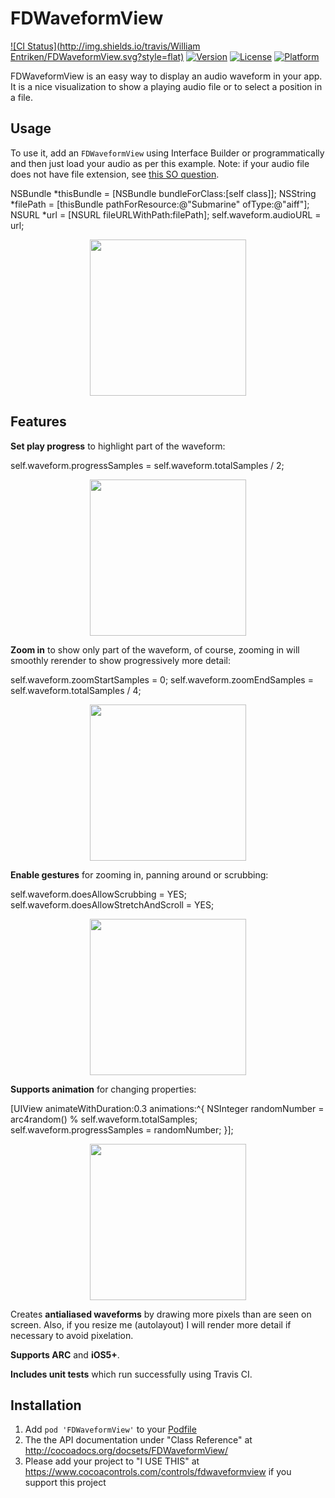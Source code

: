 # FDWaveformView

[![CI Status](http://img.shields.io/travis/William Entriken/FDWaveformView.svg?style=flat)](https://travis-ci.org/fulldecent/FDWaveformView)
[![Version](https://img.shields.io/cocoapods/v/FDWaveformView.svg?style=flat)](http://cocoadocs.org/docsets/FDWaveformView)
[![License](https://img.shields.io/cocoapods/l/FDWaveformView.svg?style=flat)](http://cocoadocs.org/docsets/FDWaveformView)
[![Platform](https://img.shields.io/cocoapods/p/FDWaveformView.svg?style=flat)](http://cocoadocs.org/docsets/FDWaveformView)


FDWaveformView is an easy way to display an audio waveform in your app. It is a nice visualization to show a playing audio file or to select a position in a file.

Usage
-----

To use it, add an `FDWaveformView` using Interface Builder or programmatically and then just load your audio as per this example. Note: if your audio file does not have file extension, see <a href="https://stackoverflow.com/questions/9290972/is-it-possible-to-make-avurlasset-work-without-a-file-extension">this SO question</a>.

NSBundle *thisBundle = [NSBundle bundleForClass:[self class]];
NSString *filePath = [thisBundle pathForResource:@"Submarine" ofType:@"aiff"];
NSURL *url = [NSURL fileURLWithPath:filePath];
self.waveform.audioURL = url;

<p align="center">
<img src="https://i.imgur.com/5N7ozog.png" width=250>
</p>

Features
--------

**Set play progress** to highlight part of the waveform:

self.waveform.progressSamples = self.waveform.totalSamples / 2;

<p align="center">
<img src="https://i.imgur.com/fRrHiRP.png" width=250>
</p>

**Zoom in** to show only part of the waveform, of course, zooming in will smoothly rerender to show progressively more detail:

self.waveform.zoomStartSamples = 0;
self.waveform.zoomEndSamples = self.waveform.totalSamples / 4;

<p align="center">
<img src="https://i.imgur.com/JQOKQ3o.png" width=250>
</p>

**Enable gestures** for zooming in, panning around or scrubbing:

self.waveform.doesAllowScrubbing = YES;
self.waveform.doesAllowStretchAndScroll = YES;

<p align="center">
<img src="https://i.imgur.com/8oR7cpq.gif" width=250 loop=infinite>
</p>

**Supports animation** for changing properties:

[UIView animateWithDuration:0.3 animations:^{
NSInteger randomNumber = arc4random() % self.waveform.totalSamples;
self.waveform.progressSamples = randomNumber;
}];

<p align="center">
<img src="https://i.imgur.com/EgxXaCY.gif" width=250 loop=infinite>
</p>


Creates **antialiased waveforms** by drawing more pixels than are seen on screen. Also, if you resize me (autolayout) I will render more detail if necessary to avoid pixelation.

**Supports ARC** and **iOS5+**.

**Includes unit tests** which run successfully using Travis CI.

Installation
------------

1. Add `pod 'FDWaveformView'` to your <a href="https://github.com/AFNetworking/AFNetworking/wiki/Getting-Started-with-AFNetworking">Podfile</a>
2. The the API documentation under "Class Reference" at http://cocoadocs.org/docsets/FDWaveformView/
3. Please add your project to "I USE THIS" at https://www.cocoacontrols.com/controls/fdwaveformview if you support this project
